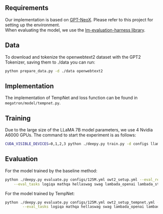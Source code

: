 ## Requirements
Our implementation is based on [GPT-NeoX](https://github.com/EleutherAI/gpt-neox). Please refer to this project for setting up the environment.  
When evaluating the model, we use the [lm-evaluation-harness library](https://github.com/EleutherAI/lm-evaluation-harness).

## Data
To download and tokenize the openwebtext2 dataset with the GPT2 Tokenizer, saving them to ./data you can run:
```bash
python prepare_data.py -d ./data openwebtext2
```

## Implementation
The implementation of TempNet and loss function can be found in `megatron/model/tempnet.py`.

## Training
Due to the large size of the LLaMA 7B model parameters, we use 4 Nvidia A6000 GPUs. The command to start the experiment is as follows:
```bash
CUDA_VISIBLE_DEVICES=0,1,2,3 python ./deepy.py train.py -d configs llama/7B.yml llama/train_config.yml
```


## Evaluation
For the model trained by the baseline method:
```bash
python ./deepy.py evaluate.py configs/125M.yml owt2_setup.yml --eval_results_prefix tau1.0 \
	--eval_tasks logiqa mathqa hellaswag swag lambada_openai lambada_standard piqa sciq wikitext
```

For the model trained by TempNet:
```bash
python ./deepy.py evaluate.py configs/125M.yml owt2_setup_tempnet.yml --eval_results_prefix tempnet \
       	--eval_tasks logiqa mathqa hellaswag swag lambada_openai lambada_standard piqa sciq wikitext
```
